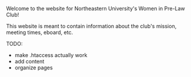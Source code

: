 Welcome to the website for Northeastern University's Women in Pre-Law Club!

This website is meant to contain information about the club's mission, meeting times, eboard, etc.

TODO: 

- make .htaccess actually work
- add content
- organize pages
